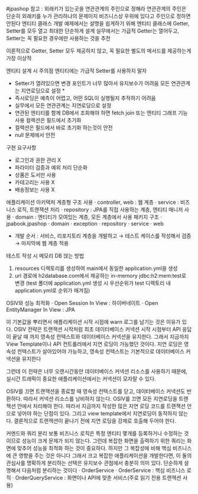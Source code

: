 #jpashop
참고 : 외래키가 있는곳을 연관관계의 주인으로 정해라
연관관계의 주인은 단순히 외래키를 누가 관리하냐의 문제이지 비즈니스상 우위에 있다고 주인으로 정하면 안된다
엔티티 클래스 개발
예제에서는 설명을 쉽게하기 위해 엔티티 클래스에 Getter, Setter를 모두 열고 최대한 단순하게 설계
실무에서는 가급적 Getter는 열어두고, Setter는 꼭 필요한 경우에만 사용하는 것을 추천

이론적으로 Getter, Setter 모두 제공하지 않고, 꼭 필요한 별도의 메서드를 제공하는게 가장 이상적

엔티티 설계 시 주의점
엔티티에는 가급적 Setter를 사용하지 말자
 - Setter가 열려있으면 변경 포인트가 너무 많아서 유지보수가 어려움
모든 연관관계는 지연로딩으로 설정 *
 - 즉시로딩은 예측이 어렵고, 어떤 SQL이 실행될지 추적하기 어려움
 - 실무에서 모든 연관관계는 지연로딩으로 설정
 - 연관된 엔티티를 함께 DB에서 조회해야 하면 fetch join 또는 엔티티 그래프 기능 사용
컬렉션은 필드에서 초기화
 - 컬렉션은 필드에서 바로 초기화 하는것이 안전
 - null 문제에서 안전

구현 요구사항
 - 로그인과 권한 관리 X
 - 파라미터 검증과 예외 처리 단순화
 - 상품은 도서만 사용
 - 카테고리는 사용 X
 - 배송정보는 사용 X
 
애플리케이션 아키텍처
계층형 구조 사용
 · controller, web : 웹 계층
 · service : 비즈니스 로직, 트랜잭션 처리
 · repository : JPA를 직접 사용하는 계층, 엔티티 매니저 사용
 · domain : 엔티티가 모여있는 계층, 모든 계층에서 사용
패키지 구조
 · jpabook.jpashop
   · domain
   · exception
   · repository
   · service
   · web
 - 개발 순서 : 서비스, 리포지토리 계층을 개발하고 → 테스트 케이스를 작성해서 검증 → 마지막에 웹 계층 적용
 
테스트 작성 시 메모리 DB 얹는 방법 
 1. resources 디렉토리를 생성하여 main에서 동일한 application.yml을 생성
 2. url 경로에 h2database.com에서 제공하는 in-memory jdbc:h2:mem:test로 변경
 (test 폴더에 application.yml 생성 시 우선순위가 test 디렉토리 내 application.yml로 순위가 매겨짐)
 

OSIV와 성능 최적화
 · Open Session In View : 하이버네이트
 · Open EntityManager In View : JPA
 
이 기본값을 뿌리면서 애플리케이션 시작 시점에 warn 로그를 남기는 것은 이유가 있다.
OSIV 전략은 트랜잭션 시작처럼 최초 데이터베이스 커넥션 시작 시점부터 API 응답이 끝날 때 까지 영속성 컨텍스트와 데이터베이스 커넥션을 유지한다.
그래서 지금까지 View Template이나 API 컨트롤러에서 지연 로딩이 가능했던 것이다.
지연 로딩은 영속성 컨텍스트가 살아있어야 가능하고, 영속성 컨텍스트는 기본적으로 데이터베이스 커넥션을 유지한다

그런데 이 전략은 너무 오랜시간동안 데이터베이스 커넥션 리소스를 사용하기 때문에, 실시간 트래픽이 중요한 애플리케이션에서는 커넥션이 모자랄 수 있다.

OSIV를 끄면 트랜잭션을 종료할 때 영속성 컨텍스트를 닫고, 데이터베이스 커넥션도 반환하다. 따라서 커넥션 리소스를 낭비하지 않는다.
OSIV를 끄면 모든 지연로딩을 트랜잭션 안에서 처리해야 한다. 따라서 지금까지 작성한 많은 지연 로딩 코드를 트랜잭션 안으로 넣어야 하는 단점이 있다.
그리고 view template에서 지연로딩이 동작하지 않는다. 결론적으로 트랜잭션이 끝나기 전에 지연 로딩을 강제로 호출해 두어야 한다.

커멘드와 쿼리 분리
보통 비즈니스 로직은 특정 엔티티 몇개를 등록하거나 수정하는 것이므로 성능이 크게 문제가 되지 않는다.
그런데 복잡한 화면을 출력하기 위한 쿼리는 화면에 맞추어 성능을 최적화 하는 것이 중요하다. 하지만 그 복잡성에 비해 핵심 비즈니스에 큰 영향을 주는 것은 아니다
그래서 크고 복잡한 애플리케이션을 개발한다면, 이 둘의 관심사를 명확하게 분리하는 선택은 유지보수 관점에서 충분히 의미 있다.
단순하게 설명해서 다음처럼 분리하는 것이다
 · OrderService
  · OrderService : 핵심 비즈니스 로직
  · OrderQueryService : 화면이나 API에 맞춘 서비스(주로 읽기 전용 트랜잭션 사용)
  


 
